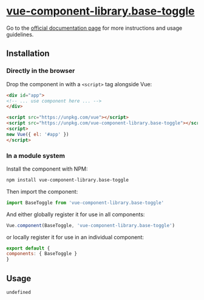 # [vue-component-library.base-toggle](https://www.vuecomponentlibrary.com/components/base-toggle.html)

Go to the [official documentation page](https://www.vuecomponentlibrary.com/components/base-toggle.html) for more instructions and usage guidelines.

## Installation

### Directly in the browser

Drop the component in with a `<script>` tag alongside Vue:

```html
<div id="app">
<!-- ... use component here ... -->
</div>

<script src="https://unpkg.com/vue"></script>
<script src="https://unpkg.com/vue-component-library.base-toggle"></script>
<script>
new Vue({ el: '#app' })
</script>
```

### In a module system

Install the component with NPM:

```bash
npm install vue-component-library.base-toggle
```

Then import the component:

```js
import BaseToggle from 'vue-component-library.base-toggle'
```

And either globally register it for use in all components:

```js
Vue.component(BaseToggle, 'vue-component-library.base-toggle')
```

or locally register it for use in an individual component:

```js
export default {
components: { BaseToggle }
}
```

## Usage

```html
undefined
```
